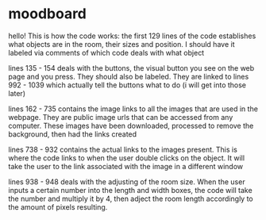 # moodboard
hello! 
This is how the code works: 
the first 129 lines of the code establishes what objects are in the room, their sizes and position. I should have it labeled 
via comments of which code deals with what object

lines 135 - 154 deals with the buttons, the visual button you see on the web page and you press. They should also be labeled. 
They are linked to lines 992 - 1039 which actually tell the buttons what to do (i will get into those later) 

lines 162 - 735 contains the image links to all the images that are used in the webpage. They are public image urls that can be accessed 
from any computer. These images have been downloaded, processed to remove the background, then had the links created

lines 738 - 932 contains the actual links to the images present. This is where the code links to when the user double clicks on the object. 
It will take the user to the link associated with the image in a different window 

lines 938 - 948 deals with the adjusting of the room size. When the user inputs a certain number into the length and width boxes, the code 
will take the number and multiply it by 4, then adject the room length accordingly to the amount of pixels resulting. 



